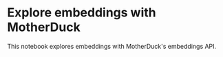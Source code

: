 # Explore embeddings with MotherDuck

This notebook explores embeddings with MotherDuck's embeddings API.
